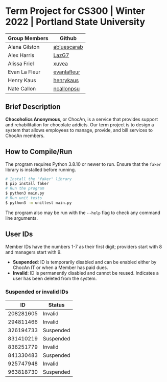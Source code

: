 # Term Project for CS300 | Winter 2022 | Portland State University #

Group Members | Github
------------- | -------------
Alana Gilston | [abluescarab](https://github.com/abluescarab)
Alex Harris   | [LazG7](https://github.com/LazG7)
Alissa Friel  | [xuvea](https://github.com/xuvea)
Evan La Fleur | [evanlafleur](https://github.com/evanlafleur)
Henry Kaus    | [henrykaus](https://github.com/henrykaus)
Nate Callon   | [ncallonpsu](https://github.com/ncallonpsu)

## Brief Description ##
**Chocoholics Anonymous**, or ChocAn, is a service that provides support and rehabilitation for chocolate addicts. Our term project is to design a system that allows employees to manage, provide, and bill services to ChocAn members.

## How to Compile/Run ##
The program requires Python 3.8.10 or newer to run. Ensure that the `faker` library is installed before running.
```bash
# Install the "faker" library
$ pip install faker
# Run the program
$ python3 main.py
# Run unit tests
$ python3 -m unittest main.py
```
The program also may be run with the `--help` flag to check any command line arguments.

## User IDs
Member IDs have the numbers 1-7 as their first digit; providers start with 8 and managers start with 9.

* **Suspended**: ID is temporarily disabled and can be enabled either by ChocAn IT or when a Member has paid dues.
* **Invalid**: ID is permanently disabled and cannot be reused. Indicates a user has been deleted from the system.

### Suspended or invalid IDs
ID        | Status
--------- | ----------
208281605 | Invalid
294811466 | Invalid
326194733 | Suspended
831410219 | Suspended
836251779 | Invalid
841330483 | Suspended
925747948 | Invalid
963818730 | Suspended
